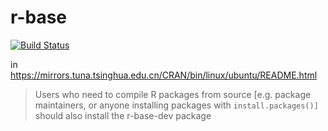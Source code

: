 # r-base
[![Build Status](https://travis-ci.com/dongzhuoer/docker-r-base.svg?branch=master)](https://travis-ci.com/dongzhuoer/docker-r-base)


in https://mirrors.tuna.tsinghua.edu.cn/CRAN/bin/linux/ubuntu/README.html  

> Users who need to compile R packages from source [e.g. package maintainers, or anyone installing packages with `install.packages()]` should also install the r-base-dev package
